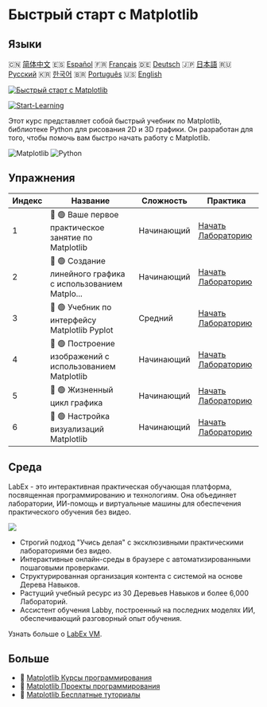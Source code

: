 # Быстрый старт с Matplotlib

## Языки

🇨🇳 [简体中文](README_zh.md) 🇪🇸 [Español](README_es.md) 🇫🇷 [Français](README_fr.md) 🇩🇪 [Deutsch](README_de.md) 🇯🇵 [日本語](README_ja.md) 🇷🇺 [Русский](README_ru.md) 🇰🇷 [한국어](README_ko.md) 🇧🇷 [Português](README_pt.md) 🇺🇸 [English](README.md) 

[![Быстрый старт с Matplotlib](https://cover-creator.labex.io/quick-start-with-matplotlib.png?lang=ru)](https://labex.io/ru/courses/quick-start-with-matplotlib)

[![Start-Learning](https://img.shields.io/badge/Start-Learning-whitesmoke?style=for-the-badge)](https://labex.io/ru/courses/quick-start-with-matplotlib)

Этот курс представляет собой быстрый учебник по Matplotlib, библиотеке Python для рисования 2D и 3D графики. Он разработан для того, чтобы помочь вам быстро начать работу с Matplotlib.

![Matplotlib](https://img.shields.io/badge/Matplotlib-whitesmoke?style=for-the-badge&logo=matplotlib)
![Python](https://img.shields.io/badge/Python-whitesmoke?style=for-the-badge&logo=python)


## Упражнения

|   Индекс | Название                                                    | Сложность   | Практика                                                                                                                              |
|----------|-------------------------------------------------------------|-------------|---------------------------------------------------------------------------------------------------------------------------------------|
|        1 | 📖 🟢 Ваше первое практическое занятие по Matplotlib        | Начинающий  | <a target='_blank' href='https://labex.io/ru/tutorials/python-your-first-matplotlib-lab-92737'>Начать Лабораторию</a>                 |
|        2 | 📖 🟢 Создание линейного графика с использованием Matplo... | Начинающий  | <a target='_blank' href='https://labex.io/ru/tutorials/python-create-a-line-plot-with-matplotlib-71147'>Начать Лабораторию</a>        |
|        3 | 📖 🟢 Учебник по интерфейсу Matplotlib Pyplot               | Средний     | <a target='_blank' href='https://labex.io/ru/tutorials/matplotlib-matplotlib-pyplot-interface-tutorial-71148'>Начать Лабораторию</a>  |
|        4 | 📖 🟢 Построение изображений с использованием Matplotlib    | Начинающий  | <a target='_blank' href='https://labex.io/ru/tutorials/matplotlib-image-plotting-with-matplotlib-71149'>Начать Лабораторию</a>        |
|        5 | 📖 🟢 Жизненный цикл графика                                | Начинающий  | <a target='_blank' href='https://labex.io/ru/tutorials/python-the-lifecycle-of-a-plot-71150'>Начать Лабораторию</a>                   |
|        6 | 📖 🟢 Настройка визуализаций Matplotlib                     | Начинающий  | <a target='_blank' href='https://labex.io/ru/tutorials/matplotlib-customizing-matplotlib-visualizations-71151'>Начать Лабораторию</a> |

## Среда

LabEx - это интерактивная практическая обучающая платформа, посвященная программированию и технологиям. Она объединяет лаборатории, ИИ-помощь и виртуальные машины для обеспечения практического обучения без видео.

![](https://tutorial-screenshot.getvm.io/images/vm-1725247253.png)

- Строгий подход "Учись делая" с эксклюзивными практическими лабораториями без видео.
- Интерактивные онлайн-среды в браузере с автоматизированными пошаговыми проверками.
- Структурированная организация контента с системой на основе Дерева Навыков.
- Растущий учебный ресурс из 30 Деревьев Навыков и более 6,000 Лабораторий.
- Ассистент обучения Labby, построенный на последних моделях ИИ, обеспечивающий разговорный опыт обучения.

Узнать больше о [LabEx VM](https://support.labex.io/using-labex/virtual-machine).

## Больше

- 🔗 [Matplotlib Курсы программирования](https://github.com/labex-labs/awesome-programming-courses)
- 🔗 [Matplotlib Проекты программирования](https://github.com/labex-labs/awesome-programming-projects)
- 🔗 [Matplotlib Бесплатные туториалы](https://github.com/labex-labs/matplotlib-free-tutorials)


